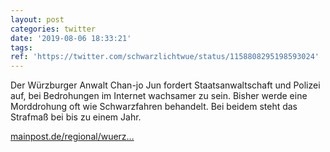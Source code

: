 ```yaml
---
layout: post
categories: twitter
date: '2019-08-06 18:33:21'
tags: 
ref: 'https://twitter.com/schwarzlichtwue/status/1158808295198593024'
---
```

Der Würzburger Anwalt Chan-jo Jun fordert Staatsanwaltschaft und Polizei auf, bei Bedrohungen im Internet wachsamer zu sein. Bisher werde eine Morddrohung oft wie Schwarzfahren behandelt. Bei beidem steht das Strafmaß bei bis zu einem Jahr.

[mainpost.de/regional/wuerz…](https://www.mainpost.de/regional/wuerzburg/Experte-Jun-Justiz-muss-mehr-fuer-bedrohte-Politiker-tun;art735,10290873)